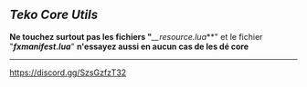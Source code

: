 ***Teko Core Utils***
----------------------------------

**Ne touchez surtout pas les fichiers "***__resource.lua***" et le fichier "***fxmanifest.lua***" **n'essayez aussi en aucun cas de les dé core**

-----------------------------------

https://discord.gg/SzsGzfzT32
